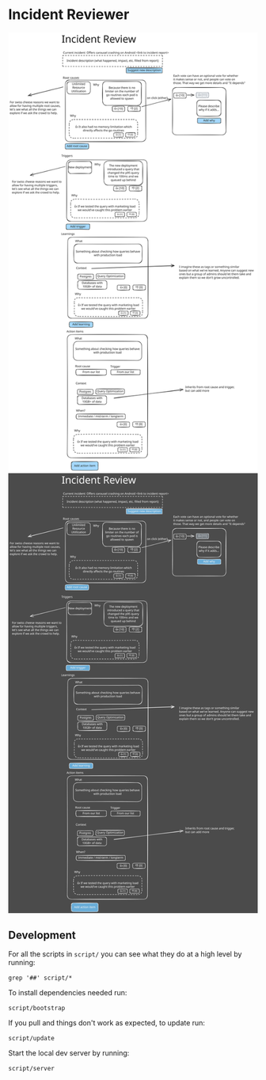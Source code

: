 Incident Reviewer
=================

![Mockup of the interface](./docs/images/incident-reviewer.excalidraw.svg#gh-light-mode-only)
![Mockup of the interface](./docs/images/incident-reviewer.dark.excalidraw.svg#gh-dark-mode-only)

## Development

For all the scripts in `script/` you can see what they do at a high level by running:

```shell
grep '##' script/*
```

To install dependencies needed run:

```shell
script/bootstrap
```

If you pull and things don't work as expected, to update run:

```shell
script/update
```

Start the local dev server by running:

```shell
script/server
```
